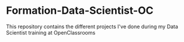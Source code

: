 # Formation-Data-Scientist-OC

This repository contains the different projects I've done during my Data Scientist training at OpenClassrooms

